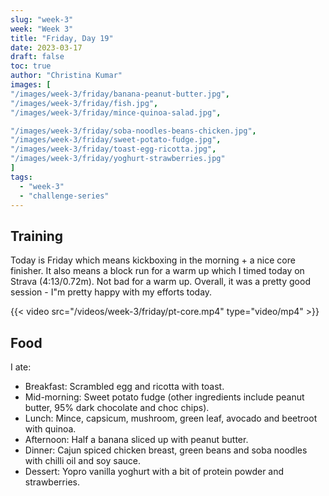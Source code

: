 ```yaml
---
slug: "week-3"
week: "Week 3"
title: "Friday, Day 19"
date: 2023-03-17
draft: false
toc: true
author: "Christina Kumar"
images: [
"/images/week-3/friday/banana-peanut-butter.jpg",
"/images/week-3/friday/fish.jpg",
"/images/week-3/friday/mince-quinoa-salad.jpg",

"/images/week-3/friday/soba-noodles-beans-chicken.jpg",
"/images/week-3/friday/sweet-potato-fudge.jpg",
"/images/week-3/friday/toast-egg-ricotta.jpg",
"/images/week-3/friday/yoghurt-strawberries.jpg"
]
tags:
  - "week-3"
  - "challenge-series"
---
```


## Training

Today is Friday which means kickboxing in the morning + a nice core finisher. It also means a block run for a warm up which I timed today on Strava (4:13/0.72m). Not bad for a warm up. Overall, it was a pretty good session - I"m pretty happy with my efforts today.

{{< video src="/videos/week-3/friday/pt-core.mp4" type="video/mp4"  >}}

## Food

I ate:

- Breakfast: Scrambled egg and ricotta with toast.
- Mid-morning: Sweet potato fudge (other ingredients include peanut butter, 95% dark chocolate and choc chips).
- Lunch: Mince, capsicum, mushroom, green leaf, avocado and beetroot with quinoa.
- Afternoon: Half a banana sliced up with peanut butter.
- Dinner: Cajun spiced chicken breast, green beans and soba noodles with chilli oil and soy sauce.
- Dessert: Yopro vanilla yoghurt with a bit of protein powder and strawberries.


